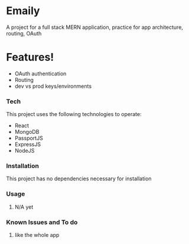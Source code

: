 # Emaily

A project for a full stack MERN application, practice for app architecture, routing, OAuth

# Features!

- OAuth authentication
- Routing
- dev vs prod keys/environments

### Tech

This project uses the following technologies to operate:

- React
- MongoDB
- PassportJS
- ExpressJS
- NodeJS

### Installation

This project has no dependencies necessary for installation

### Usage

1.  N/A yet

### Known Issues and To do

1.  like the whole app
